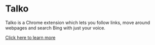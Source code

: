 # Talko

Talko is a Chrome extension which lets you follow links, move around webpages and search Bing with just your voice.

[Click here to learn more](https://docs.google.com/presentation/d/1GLuWu1fby_-c61aUkNwP-S2ZKDrSvnDSRjukwzvMbdA/edit#slide=id.g35ed75ccf_057)
